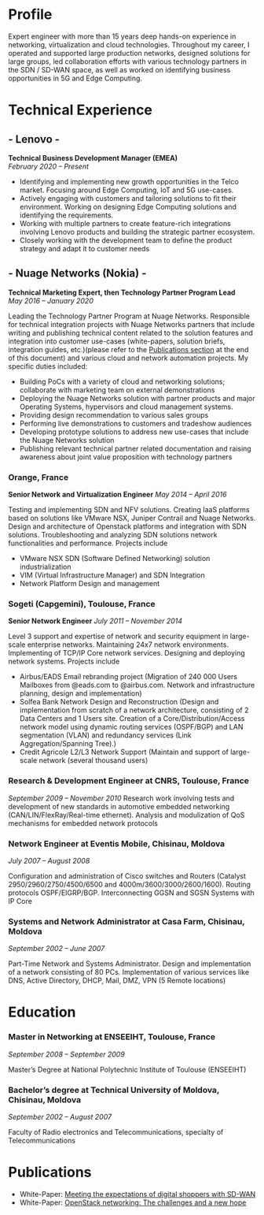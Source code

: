 # Profile

Expert engineer with more than 15 years deep hands-on experience in networking, virtualization and cloud technologies. Throughout my career, I operated and supported large production networks, designed solutions for large groups, led collaboration efforts with various technology partners in the SDN / SD-WAN space, as well as worked on identifying business opportunities in 5G and Edge Computing.

# Technical Experience


## - Lenovo - 
**Technical Business Development Manager (EMEA)**<br>
_February 2020 – Present_

- Identifying and implementing new growth opportunities in the Telco market. Focusing around Edge Computing, IoT and 5G use-cases. 
- Actively engaging with customers and tailoring solutions to fit their environment. Working on designing Edge Computing solutions and identifying the requirements. 
- Working with multiple partners to create feature-rich integrations involving Lenovo products and building the strategic partner ecosystem. 
- Closely working with the development team to define the product strategy and adapt it to customer needs


## - Nuage Networks (Nokia) -
**Technical Marketing Expert, then Technology Partner Program Lead**<br>
_May 2016 – January 2020_

Leading the Technology Partner Program at Nuage Networks. Responsible for technical integration projects with Nuage Networks partners that include writing and publishing technical content related to the solution features and integration into customer use-cases (white-papers, solution briefs, integration guides, etc.)(please refer to the [Publications section](#Publications) at the end of this document) and various cloud and network automation projects. My specific duties included:
- Building PoCs with a variety of cloud and networking solutions; collaborate with marketing team on external demonstrations
- Deploying the Nuage Networks solution with partner products and major Operating Systems, hypervisors and cloud management systems.
- Providing design recommendation to various sales groups
- Performing live demonstrations to customers and tradeshow audiences
- Developing prototype solutions to address new use-cases that include the Nuage Networks solution
- Publishing relevant technical partner related documentation and raising awareness about joint value proposition with technology partners


### Orange, France
**Senior Network and Virtualization Engineer**
_May 2014 – April 2016_

Testing and implementing SDN and NFV solutions. Creating IaaS platforms based on solutions like VMware NSX, Juniper Contrail and Nuage Networks. Design and architecture of Openstack platforms and integration with SDN solutions. Troubleshooting and analyzing SDN solutions network functionalities and performance. Projects include
- VMware NSX SDN (Software Defined Networking) solution industrialization
- VIM (Virtual Infrastructure Manager) and SDN Integration
- Network Platform Design and management


### Sogeti (Capgemini), Toulouse, France
**Senior Network Engineer**
_July 2011 – November 2014_

Level 3 support and expertise of network and security equipment in large-scale enterprise networks. Maintaining 24x7 network environments. Implementing of TCP/IP Core network services. Designing and deploying network systems. Projects include
- Airbus/EADS Email rebranding project (Migration of 240 000 Users Mailboxes from @eads.com to @airbus.com. Network and infrastructure planning, design and implementation)
- Solfea Bank Network Design and Reconstruction (Design and implementation from scratch of a network architecture, consisting of 2 Data Centers and 1 Users site. Creation of a Core/Distribution/Access network model using dynamic routing services (OSPF/BGP) and LAN segmentation (VLAN) and redundancy services (Link Aggregation/Spanning Tree).)
- Credit Agricole L2/L3 Network Support (Maintain and support of large-scale network (several thousand users)

### Research & Development Engineer at CNRS, Toulouse, France
_September 2009 – November 2010_
Research work involving tests and development of new standards in automotive embedded networking (CAN/LIN/FlexRay/Real-time ethernet). Analysis and modulization of QoS mechanisms for embedded network protocols

### Network Engineer at Eventis Mobile, Chisinau, Moldova
_July 2007 – August 2008_

Configuration and administration of Cisco switches and Routers (Catalyst 2950/2960/2750/4500/6500 and 4000m/3600/3000/2600/1600). Routing protocols OSPF/EIGRP/BGP. Interconnecting GGSN and SGSN Systems with IP Core

### Systems and Network Administrator at Casa Farm, Chisinau, Moldova
_September 2002 – June 2007_

Part-Time Network and Systems Administrator. Design and implementation of a network consisting of 80 PCs. Implementation of various services like DNS, Active Directory, DHCP, Mail, DMZ, VPN (5 Remote locations)



# Education
### Master in Networking at ENSEEIHT, Toulouse, France
_September 2008 – September 2009_

Master’s Degree at National Polytechnic Institute of Toulouse (ENSEEIHT)


### Bachelor’s degree at Technical University of Moldova, Chisinau, Moldova
_September 2002 – August 2007_

Faculty of Radio electronics and Telecommunications, specialty of Telecommunications 


# Publications
- White-Paper: [Meeting the expectations of digital shoppers with SD-WAN](https://github.com/alexnastas/resume/raw/gh-pages/publications/Nokia_Nuage_Networks_Transforming_Retail_Networks_w_SD-WAN_White_Paper_EN.pdf)
- White-Paper: [OpenStack networking: The challenges and a new hope](https://github.com/alexnastas/resume/raw/gh-pages/publications/Nokia_Nuage_Networks_OpenStack_Networking_White_Paper_EN.pdf)

